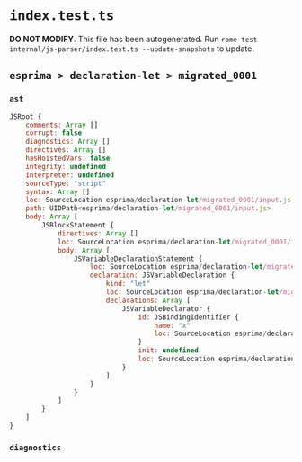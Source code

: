 # `index.test.ts`

**DO NOT MODIFY**. This file has been autogenerated. Run `rome test internal/js-parser/index.test.ts --update-snapshots` to update.

## `esprima > declaration-let > migrated_0001`

### `ast`

```javascript
JSRoot {
	comments: Array []
	corrupt: false
	diagnostics: Array []
	directives: Array []
	hasHoistedVars: false
	integrity: undefined
	interpreter: undefined
	sourceType: "script"
	syntax: Array []
	loc: SourceLocation esprima/declaration-let/migrated_0001/input.js 1:0-2:0
	path: UIDPath<esprima/declaration-let/migrated_0001/input.js>
	body: Array [
		JSBlockStatement {
			directives: Array []
			loc: SourceLocation esprima/declaration-let/migrated_0001/input.js 1:0-1:9
			body: Array [
				JSVariableDeclarationStatement {
					loc: SourceLocation esprima/declaration-let/migrated_0001/input.js 1:2-1:7
					declaration: JSVariableDeclaration {
						kind: "let"
						loc: SourceLocation esprima/declaration-let/migrated_0001/input.js 1:2-1:7
						declarations: Array [
							JSVariableDeclarator {
								id: JSBindingIdentifier {
									name: "x"
									loc: SourceLocation esprima/declaration-let/migrated_0001/input.js 1:6-1:7 (x)
								}
								init: undefined
								loc: SourceLocation esprima/declaration-let/migrated_0001/input.js 1:6-1:7
							}
						]
					}
				}
			]
		}
	]
}
```

### `diagnostics`

```

```
